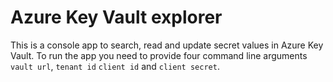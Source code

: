 # Azure Key Vault explorer

This is a console app to search, read and update secret values in Azure Key Vault. To run the app 
you need to provide four command line arguments `vault url`, `tenant id` `client id` and `client secret`.
